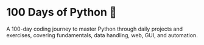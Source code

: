 # 100 Days of Python 🐍

A 100-day coding journey to master Python through daily projects and exercises, covering fundamentals, data handling, web, GUI, and automation.
